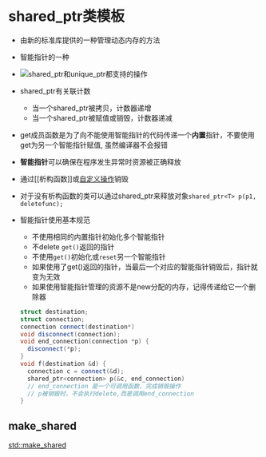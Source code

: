 # shared_ptr类模板

- 由新的标准库提供的一种管理动态内存的方法
- 智能指针的一种
- ![shared_ptr和unique_ptr都支持的操作](c++手册.md#shared_ptr和unique_ptr都支持的操作)
- shared_ptr有关联计数
  - 当一个shared_ptr被拷贝，计数器递增
  - 当一个shared_ptr被赋值或销毁，计数器递减
- get成员函数是为了向不能使用智能指针的代码传递一个**内置**指针，不要使用get为另一个智能指针赋值, 虽然编译器不会报错
- **智能指针**可以确保在程序发生异常时资源被正确释放
- 通过[[析构函数]]或[自定义操作](可调用类型.md)销毁
- 对于没有析构函数的类可以通过shared_ptr来释放对象`shared_ptr<T> p(p1, deletefunc);`
- 智能指针使用基本规范
  - 不使用相同的内置指针初始化多个智能指针
  - 不delete `get()`返回的指针
  - 不使用`get()`初始化或`reset`另一个智能指针
  - 如果使用了get()返回的指针，当最后一个对应的智能指针销毁后，指针就变为无效
  - 如果使用智能指针管理的资源不是new分配的内存，记得传递给它一个删除器
  
  ```c++
  struct destination;
  struct connection;
  connection connect(destination*)
  void disconnect(connection);
  void end_connection(connection *p) {
    disconnect(*p);
  }
  void f(destination &d) {
    connection c = connect(&d);
    shared_ptr<connection> p(&c, end_connection)  
    // end_connection 是一个可调用函数，完成销毁操作
    // p被销毁时，不会执行delete,而是调用end_connection
  }
  ```
  
## make_shared  
  
[std::make_shared](std_make_shared.md)  
